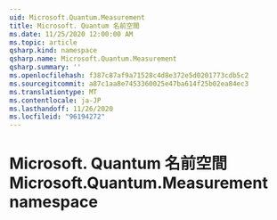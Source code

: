 ```yaml
---
uid: Microsoft.Quantum.Measurement
title: Microsoft. Quantum 名前空間
ms.date: 11/25/2020 12:00:00 AM
ms.topic: article
qsharp.kind: namespace
qsharp.name: Microsoft.Quantum.Measurement
qsharp.summary: ''
ms.openlocfilehash: f387c87af9a71528c4d8e372e5d0201773cdb5c2
ms.sourcegitcommit: a87c1aa8e7453360025e47ba614f25b02ea84ec3
ms.translationtype: MT
ms.contentlocale: ja-JP
ms.lasthandoff: 11/26/2020
ms.locfileid: "96194272"
---
```

# <a name="microsoftquantummeasurement-namespace"></a><span data-ttu-id="f8572-102">Microsoft. Quantum 名前空間</span><span class="sxs-lookup"><span data-stu-id="f8572-102">Microsoft.Quantum.Measurement namespace</span></span>



